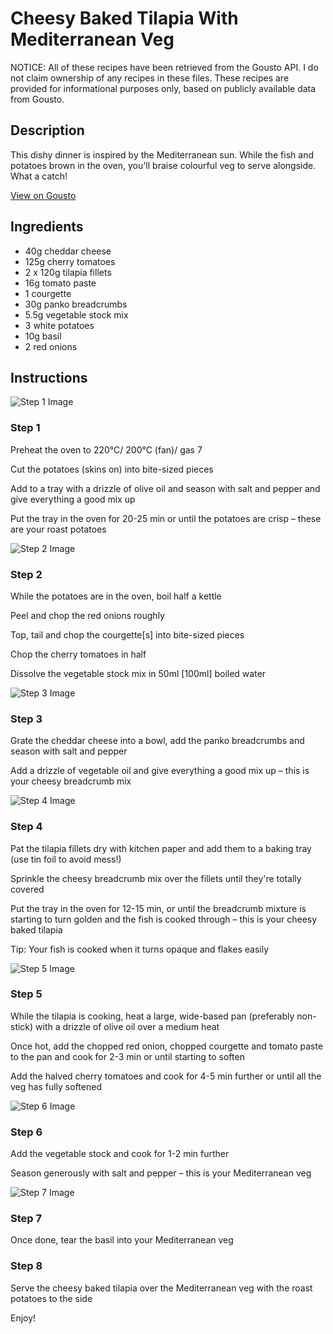 # Cheesy Baked Tilapia With Mediterranean Veg

NOTICE: All of these recipes have been retrieved from the Gousto API. I do not claim ownership of any recipes in these files. These recipes are provided for informational purposes only, based on publicly available data from Gousto.

## Description

This dishy dinner is inspired by the Mediterranean sun. While the fish and potatoes brown in the oven, you'll braise colourful veg to serve alongside. What a catch! 

[View on Gousto](https://www.gousto.co.uk/recipes/cookbook/cheesy-baked-tilapia-with-mediterranean-veg)

## Ingredients

- 40g cheddar cheese
- 125g cherry tomatoes
- 2 x 120g tilapia fillets
- 16g tomato paste
- 1 courgette
- 30g panko breadcrumbs
- 5.5g vegetable stock mix
- 3 white potatoes
- 10g basil
- 2 red onions

## Instructions

![Step 1 Image](https://production-media.gousto.co.uk/cms/recipe-step-image/step-1-1650987957480-x200.jpg)

### Step 1

Preheat the oven to 220°C/ 200°C (fan)/ gas 7

Cut the potatoes (skins on) into bite-sized pieces

Add to a tray with a drizzle of olive oil and season with salt and pepper and give everything a good mix up

Put the tray in the oven for 20-25 min or until the potatoes are crisp – these are your roast potatoes

![Step 2 Image](https://production-media.gousto.co.uk/cms/recipe-step-image/step-2-1650987962135-x200.jpg)

### Step 2

While the potatoes are in the oven, boil half a kettle

Peel and chop the red onions roughly

Top, tail and chop the courgette<span class="text-danger">[s] </span>into bite-sized pieces

Chop the cherry tomatoes in half

Dissolve the vegetable stock mix in 50ml <span class="text-danger">[100ml]</span> boiled water

![Step 3 Image](https://production-media.gousto.co.uk/cms/recipe-step-image/step-3-1650987965486-x200.jpg)

### Step 3

Grate the cheddar cheese into a bowl, add the panko breadcrumbs and season with salt and pepper

Add a drizzle of vegetable oil and give everything a good mix up – this is your cheesy breadcrumb mix

![Step 4 Image](https://production-media.gousto.co.uk/cms/recipe-step-image/step-4-1650987969770-x200.jpg)

### Step 4

Pat the tilapia fillets dry with kitchen paper and add them to a baking tray (use tin foil to avoid mess!)

Sprinkle the cheesy breadcrumb mix over the fillets until they're totally covered

Put the tray in the oven for 12-15 min, or until the breadcrumb mixture is starting to turn golden and the fish is cooked through – this is your cheesy baked tilapia

Tip: Your fish is cooked when it turns opaque and flakes easily

![Step 5 Image](https://production-media.gousto.co.uk/cms/recipe-step-image/step-5-1650987973585-x200.jpg)

### Step 5

While the tilapia is cooking, heat a large, wide-based pan (preferably non-stick) with a drizzle of olive oil over a medium heat

Once hot, add the chopped red onion, chopped courgette and tomato paste to the pan and cook for 2-3 min or until starting to soften

Add the halved cherry tomatoes and cook for 4-5 min further or until all the veg has fully softened

![Step 6 Image](https://production-media.gousto.co.uk/cms/recipe-step-image/step-6-1650987977430-x200.jpg)

### Step 6

Add the vegetable stock and cook for 1-2 min further

Season generously with salt and pepper – this is your Mediterranean veg

![Step 7 Image](https://production-media.gousto.co.uk/cms/recipe-step-image/step-7-1650987981070-x200.jpg)

### Step 7

Once done, tear the basil into your Mediterranean veg

### Step 8

Serve the cheesy baked tilapia over the Mediterranean veg with the roast potatoes to the side

Enjoy!

